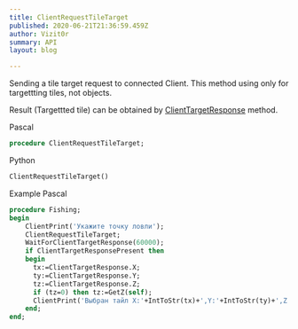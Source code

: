 ```yaml
---
title: ClientRequestTileTarget
published: 2020-06-21T21:36:59.459Z
author: Vizit0r
summary: API
layout: blog

---
```


 

Sending a tile target request to connected Client.
This method using only for targettting tiles, not objects.


Result (Targettted tile) can be obtained by [ClientTargetResponse](../ClientTargetResponse) method.

Pascal

```pascal
procedure ClientRequestTileTarget;
```



Python
```python
ClientRequestTileTarget()
```


Example Pascal

```pascal
procedure Fishing;
begin
    ClientPrint('Укажите точку ловли');
    ClientRequestTileTarget;
    WaitForClientTargetResponse(60000);
    if ClientTargetResponsePresent then
    begin
      tx:=ClientTargetResponse.X;
      ty:=ClientTargetResponse.Y;
      tz:=ClientTargetResponse.Z;
      if (tz=0) then tz:=GetZ(self);
      ClientPrint('Выбран тайл X:'+IntToStr(tx)+',Y:'+IntToStr(ty)+',Z:'+IntToStr(tz));
    end;
end;
``` 